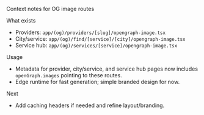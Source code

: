 Context notes for OG image routes

What exists
- Providers: `app/(og)/providers/[slug]/opengraph-image.tsx`
- City/service: `app/(og)/find/[service]/[city]/opengraph-image.tsx`
- Service hub: `app/(og)/services/[service]/opengraph-image.tsx`

Usage
- Metadata for provider, city/service, and service hub pages now includes `openGraph.images` pointing to these routes.
- Edge runtime for fast generation; simple branded design for now.

Next
- Add caching headers if needed and refine layout/branding.

